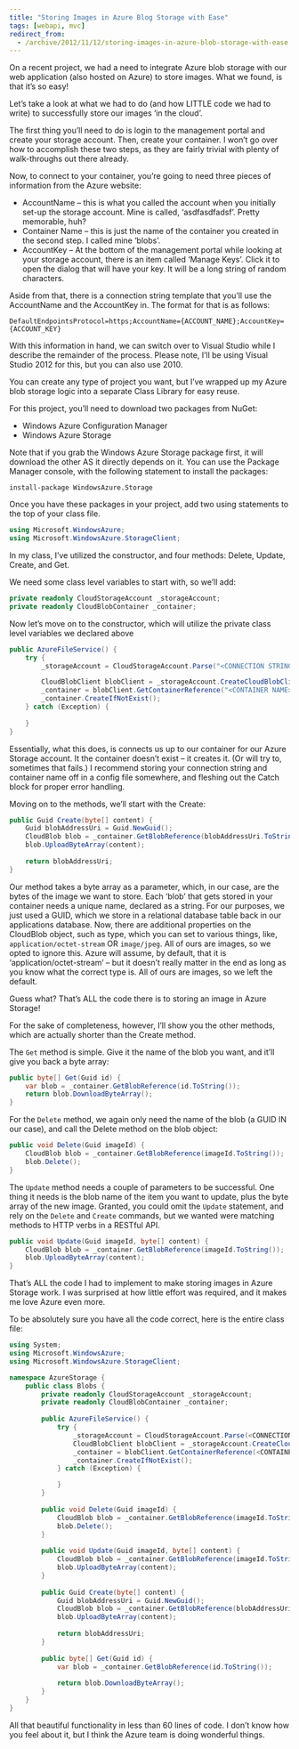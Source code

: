 ```yaml
---
title: "Storing Images in Azure Blog Storage with Ease"
tags: [webapi, mvc]
redirect_from:
  - /archive/2012/11/12/storing-images-in-azure-blob-storage-with-ease
---
```


On a recent project, we had a need to integrate Azure blob storage with our web application (also hosted on Azure) to store images. What we found, is that it’s so easy!

Let’s take a look at what we had to do (and how LITTLE code we had to write) to successfully store our images ‘in the cloud’.

The first thing you’ll need to do is login to the management portal and create your storage account.  Then, create your container. I won’t go over how to accomplish these two steps, as they are fairly trivial
with plenty of walk-throughs out there already.

Now, to connect to your container, you’re going to need three pieces of information from the Azure website:

* AccountName – this is what you called the account when you initially set-up the storage account. Mine is called, ‘asdfasdfadsf’. Pretty memorable, huh?
* Container Name – this is just the name of the container you created in the second step. I called mine ‘blobs’.
* AccountKey – At the bottom of the management portal while looking at your storage account, there is an item called ‘Manage Keys’. Click it to open the dialog that will have your key. It will be a long string of random characters.

Aside from that, there is a connection string template that you’ll use the AccountName and the AccountKey in.  The format for that is as follows:
```
DefaultEndpointsProtocol=https;AccountName={ACCOUNT_NAME};AccountKey={ACCOUNT_KEY}
```

With this information in hand, we can switch over to Visual Studio while I describe the remainder of the process. Please note, I’ll be using Visual Studio 2012 for this, but you can also use 2010.

You can create any type of project you want, but I’ve wrapped up my Azure blob storage logic into a separate Class Library for easy reuse.

For this project, you’ll need to download two packages from NuGet:
* Windows Azure Configuration Manager
* Windows Azure Storage

Note that if you grab the Windows Azure Storage package first, it will download the other AS it directly depends on it. You can use the Package Manager console, with the following statement to install the packages:

```
install-package WindowsAzure.Storage
```

Once you have these packages in your project, add two using statements to the top of your class file.

```csharp
using Microsoft.WindowsAzure;
using Microsoft.WindowsAzure.StorageClient;
```

In my class, I’ve utilized the constructor, and four methods: Delete, Update, Create, and Get.

We need some class level variables to start with, so we’ll add:
```csharp
private readonly CloudStorageAccount _storageAccount;
private readonly CloudBlobContainer _container;
```

Now let’s move on to the constructor, which will utilize the private class level variables we declared above

```csharp
public AzureFileService() {
    try {
        _storageAccount = CloudStorageAccount.Parse("<CONNECTION STRING>");

        CloudBlobClient blobClient = _storageAccount.CreateCloudBlobClient();
        _container = blobClient.GetContainerReference("<CONTAINER NAME>");
        _container.CreateIfNotExist();
    } catch (Exception) { 
        
    }
}
```

Essentially, what this does, is connects us up to our container for our Azure Storage account. It the container doesn’t exist – it creates it. (Or will try to, sometimes that fails.) I recommend storing your connection string and container name off in a config file somewhere, and fleshing out the Catch block for proper error handling.

Moving on to the methods, we’ll start with the Create:

```csharp
public Guid Create(byte[] content) {
    Guid blobAddressUri = Guid.NewGuid();
    CloudBlob blob = _container.GetBlobReference(blobAddressUri.ToString());
    blob.UploadByteArray(content);
    
    return blobAddressUri;
}
```

Our method takes a byte array as a parameter, which, in our case, are the bytes of the image we want to store. Each ‘blob’ that gets stored in your container needs a unique name, declared as a string. For our purposes, we just used a GUID, which we store in a relational database table back in our applications database. Now, there are additional properties on the CloudBlob object, such as type, which you can set to various things, like, `application/octet-stream` OR `image/jpeg`. All of ours are images, so we opted to ignore this. Azure will assume, by default, that it is ‘application/octet-stream’ – but it doesn’t really matter in the end as long as you know what the correct type is. All of ours are images, so we left the default.

Guess what? That’s ALL the code there is to storing an image in Azure Storage!

For the sake of completeness, however, I’ll show you the other methods, which are actually shorter than the Create method.

The `Get` method is simple. Give it the name of the blob you want, and it’ll give you back a byte array:
```csharp
public byte[] Get(Guid id) {
    var blob = _container.GetBlobReference(id.ToString());
    return blob.DownloadByteArray();
}
```

For the `Delete` method, we again only need the name of the blob (a GUID IN our case), and call the Delete method on the blob object:
```csharp
public void Delete(Guid imageId) { 
    CloudBlob blob = _container.GetBlobReference(imageId.ToString());
    blob.Delete();
}
```

The `Update` method needs a couple of parameters to be successful. One thing it needs is the blob name of the item you want to update, plus the byte array of the new image. Granted, you could omit the `Update` statement, and rely on the `Delete` and `Create` commands, but we wanted were matching methods to HTTP verbs in a RESTful API.
```csharp
public void Update(Guid imageId, byte[] content) {
    CloudBlob blob = _container.GetBlobReference(imageId.ToString());
    blob.UploadByteArray(content);
}
```

That’s ALL the code I had to implement to make storing images in Azure Storage work. I was surprised at how little effort was required, and it makes me love Azure even more.

To be absolutely sure you have all the code correct, here is the entire class file:

```csharp
using System;
using Microsoft.WindowsAzure;
using Microsoft.WindowsAzure.StorageClient;

namespace AzureStorage {
    public class Blobs {
        private readonly CloudStorageAccount _storageAccount;
        private readonly CloudBlobContainer _container;
        
        public AzureFileService() {
            try {
                _storageAccount = CloudStorageAccount.Parse(<CONNECTION STRING>);
                CloudBlobClient blobClient = _storageAccount.CreateCloudBlobClient();
                _container = blobClient.GetContainerReference(<CONTAINER NAME>);
                _container.CreateIfNotExist();
            } catch (Exception) {

            }
        }
        
        public void Delete(Guid imageId) {
            CloudBlob blob = _container.GetBlobReference(imageId.ToString());
            blob.Delete();
        }
        
        public void Update(Guid imageId, byte[] content) {
            CloudBlob blob = _container.GetBlobReference(imageId.ToString());
            blob.UploadByteArray(content);
        }
        
        public Guid Create(byte[] content) {
            Guid blobAddressUri = Guid.NewGuid();
            CloudBlob blob = _container.GetBlobReference(blobAddressUri.ToString());
            blob.UploadByteArray(content);
            
            return blobAddressUri;
        }
        
        public byte[] Get(Guid id) {
            var blob = _container.GetBlobReference(id.ToString());
            
            return blob.DownloadByteArray();
        }
    }
}
```

All that beautiful functionality in less than 60 lines of code. I don’t know how you feel about it, but I think the Azure team is doing wonderful things.